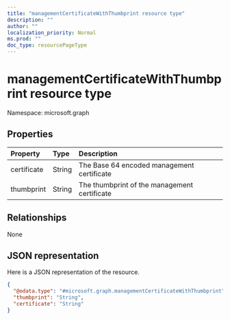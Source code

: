 ```yaml
---
title: "managementCertificateWithThumbprint resource type"
description: ""
author: ""
localization_priority: Normal
ms.prod: ""
doc_type: resourcePageType
---
```


# managementCertificateWithThumbprint resource type


Namespace: microsoft.graph



## Properties
|Property|Type|Description|
|:---|:---|:---|
|certificate|String|The Base 64 encoded management certificate|
|thumbprint|String|The thumbprint of the management certificate|

## Relationships
None

## JSON representation
Here is a JSON representation of the resource.
<!-- {
  "blockType": "resource",
  "@odata.type": "microsoft.graph.managementCertificateWithThumbprint"
}
-->
``` json
{
  "@odata.type": "#microsoft.graph.managementCertificateWithThumbprint",
  "thumbprint": "String",
  "certificate": "String"
}
```

